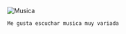 ![Musica](https://github.com/user-attachments/assets/14a41bd5-a400-4202-88df-3adeabad6b45)

```Me gusta escuchar musica muy variada```

